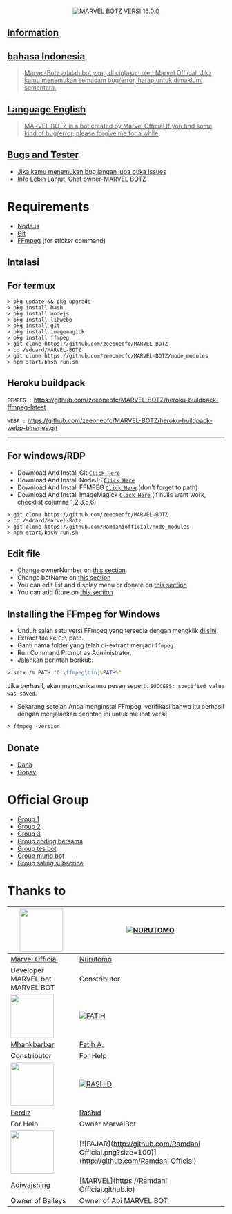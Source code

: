 <p align="center">
<img " width="35%" style="margin-left: auto;margin-right: auto;display: block;">
</p>

</p>
<p align="center">
<a href="#"><img title="MARVEL BOTZ VERSI 16.0.0" 


---

## Information
## bahasa Indonesia
> Marvel-Botz adalah bot yang di ciptakan oleh Marvel Official.
> Jika kamu menemukan semacam bug/error, harap untuk dimaklumi sementara.
## Language English
> MARVEL BOTZ is a bot created by Marvel Official
> If you find some kind of bug/error, please forgive me for a while

## Bugs and Tester
* Jika kamu menemukan bug jangan lupa buka Issues
* Info Lebih Lanjut, Chat [owner-MARVEL BOTZ](https://wa.me/6285892439939)

# Requirements
* [Node.js](https://nodejs.org/en/)
* [Git](https://git-scm.com/downloads)
* [FFmpeg](https://github.com/BtbN/FFmpeg-Builds/releases/download/autobuild-2020-12-08-13-03/ffmpeg-n4.3.1-26-gca55240b8c-win64-gpl-4.3.zip) (for sticker command)

## Intalasi
## For termux

```
> pkg update && pkg upgrade
> pkg install bash
> pkg install nodejs
> pkg install libwebp
> pkg install git
> pkg install imagemagick
> pkg install ffmpeg
> git clone https://github.com/zeeoneofc/MARVEL-BOTZ
> cd /sdcard/MARVEL-BOTZ
> git clone https://github.com/zeeoneofc/MARVEL-BOTZ/node_modules
> npm start/bash run.sh
```

## Heroku buildpack

```FFMPEG :```
https://github.com/zeeoneofc/MARVEL-BOTZ/heroku-buildpack-ffmpeg-latest

```WEBP :```
https://github.com/zeeoneofc/MARVEL-BOTZ/heroku-buildpack-webp-binaries.git

---------

## For windows/RDP

* Download And Install Git [`Click Here`](https://git-scm.com/downloads)
* Download And Install NodeJS [`Click Here`](https://nodejs.org/en/download)
* Download And Install FFMPEG [`Click Here`](https://ffmpeg.org/download.html) (don't forget to path)
* Download And Install ImageMagick [`Click Here`](https://imagemagick.org/script/download.php) (if nulis want work,  checklist columns 1,2,3,5,6)

```
> git clone https://github.com/zeeoneofc/MARVEL-BOTZ
> cd /sdcard/Marvel-Botz
> git clone https://github.com/Ramdaniofficial/node_modules
> npm start/bash run.sh
```


## Edit file
- Change ownerNumber on [this section](https://github.com/Ramdaniofficial/av16/blob/7a7ebe69cf44686d8a577f616b38b5d299ffefcc/config.json#L2)
- Change botName on [this section](https://github.com/zeeoneofc/MARVEL-BOTZ/blob/7a7ebe69cf44686d8a577f616b38b5d299ffefcc/config.json#L3)
- You can edit list and display menu or donate on [this section](https://github.com/zeeoneofc/MARVEL-BOTZ/blob/help/ind.js)
- You can add fiture on [this section](https://github.com/zeeoneofc/MARVEL-BOTZ/tree/help.js)


## Installing the FFmpeg for Windows
* Unduh salah satu versi FFmpeg yang tersedia dengan mengklik [di sini](https://www.gyan.dev/ffmpeg/builds/).
* Extract file ke `C:\` path.
* Ganti nama folder yang telah di-extract menjadi `ffmpeg`.
* Run Command Prompt as Administrator.
* Jalankan perintah berikut::
```cmd
> setx /m PATH "C:\ffmpeg\bin;%PATH%"
```
Jika berhasil, akan memberikanmu pesan seperti: `SUCCESS: specified value was saved`.
* Sekarang setelah Anda menginstal FFmpeg, verifikasi bahwa itu berhasil dengan menjalankan perintah ini untuk melihat versi:
```cmd
> ffmpeg -version
```

## Donate
- [Dana](088210930289)
- [Gopay](088210930289)

# Official Group
- [Group 1](https://chat.whatsapp.com/CRcwyGOuMjJ8saPZJgt2va)
- [Group 2](https://chat.whatsapp.com/CRcwyGOuMjJ8saPZJgt2va)
- [Group 3](https://chat.whatsapp.com/CRcwyGOuMjJ8saPZJgt2va)
- [Group coding bersama](https://chat.whatsapp.com/CRcwyGOuMjJ8saPZJgt2va)
- [Group tes bot](https://chat.whatsapp.com/CRcwyGOuMjJ8saPZJgt2va)
- [Group murid bot](https://chat.whatsapp.com/CRcwyGOuMjJ8saPZJgt2va)
- [Group saling subscribe](https://chat.whatsapp.com/CRcwyGOuMjJ8saPZJgt2va)


# Thanks to
<a href="https://github.com/Ramdaniofficial"><img src="https://github.com/Ramdaniofficial.png?size=100" width="100" height="100"></a> | [![NURUTOMO](https://github.com/Nurutomo.png?size=100)](https://github.com/Nurutomo) 
---|---
[Marvel Official](https://github.com/account) | [Nurutomo](https://github.com/Nurutomo)
Developer MARVEL bot MARVEL BOT | Constributor |
<a href="https://github.com/MhankBarBar"><img src="https://github.com/MhankBarBar.png?size=100" width="100" height="100"></a> | [![FATIH](https://github.com/fatiharridho.png?size=100)](https://github.com/fatiharridho) 
[Mhankbarbar](https://github.com/MhankBarBar)  | [Fatih A.](https://github.com/fatiharridho)
Constributor | For Help |
<a href="https://github.com/FERDIZ-afk"><img src="https://github.com/FERDIZ-afk.png?size=100" width="100" height="100"></a> | [![RASHID](http://github.com/rashidsiregar28.png?size=100)](http://github.com/rashidsiregar28) 
[Ferdiz](https://github.com/FERDIZ-afk)  | [Rashid](https://github.com/rashidsiregar28)
For Help | Owner MarvelBot |
<a href="https://github.com/adiwajshing"><img src="https://github.com/adiwajshing.png?size=100" width="100" height="100"></a> | [![FAJAR](http://github.com/Ramdani Official.png?size=100)](http://github.com/Ramdani Official) 
[Adiwajshing](https://github.com/adiwajshing) | [MARVEL](https://Ramdani Official.github.io)
Owner of Baileys | Owner of Api MARVEL BOT |


